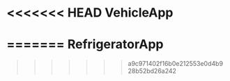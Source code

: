 <<<<<<< HEAD
VehicleApp
==========
=======
RefrigeratorApp
===============
>>>>>>> a9c971402f16b0e212553e0d4b928b52bd26a242
